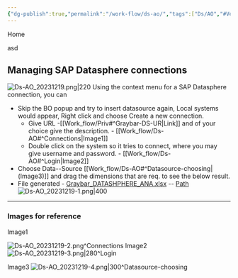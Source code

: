 ```yaml
---
{"dg-publish":true,"permalink":"/work-flow/ds-ao/","tags":["Ds/AO","#Vercel_p","gardenEntry"]}
---
```


Home 

asd
## Managing SAP Datasphere connections

![Ds-AO_20231219.png|220](/img/user/Images/Ds-AO_20231219.png)
Using the context menu for a SAP Datasphere connection, you can

- Skip the BO popup and try to insert datasource again, Local systems would appear, Right click and choose Create a new connection.
	- Give URL -[[Work_flow/Priv#^Graybar-DS-UR\|Link]] and of your choice give the description. -  [[Work_flow/Ds-AO#^Connections\|Image1]]
	- Double click on the system so it tries to connect, where you may give username and password. - [[Work_flow/Ds-AO#^Login\|Image2]]
- Choose Data--Source [[Work_flow/Ds-AO#^Datasource-choosing\|(Image3)]] and drag the dimensions that are req. to see the below result.
- File generated - [Graybar_DATASHPHERE_ANA.xlsx](file:///C:/Users/anujgarg8/Documents/GrayBar/Graybar_DATASHPHERE_ANA.xlsx) -- [Path](file:///C:/Users/anujgarg8/Documents/GrayBar/) <BR>
![Ds-AO_20231219-1.png|400](/img/user/Images/Ds-AO_20231219-1.png)


---
### Images for reference
Image1

![Ds-AO_20231219-2.png](/img/user/Images/Ds-AO_20231219-2.png)^Connections
Image2
![Ds-AO_20231219-3.png|280](/img/user/Images/Ds-AO_20231219-3.png)^Login

Image3
![Ds-AO_20231219-4.png|300](/img/user/Images/Ds-AO_20231219-4.png)^Datasource-choosing




